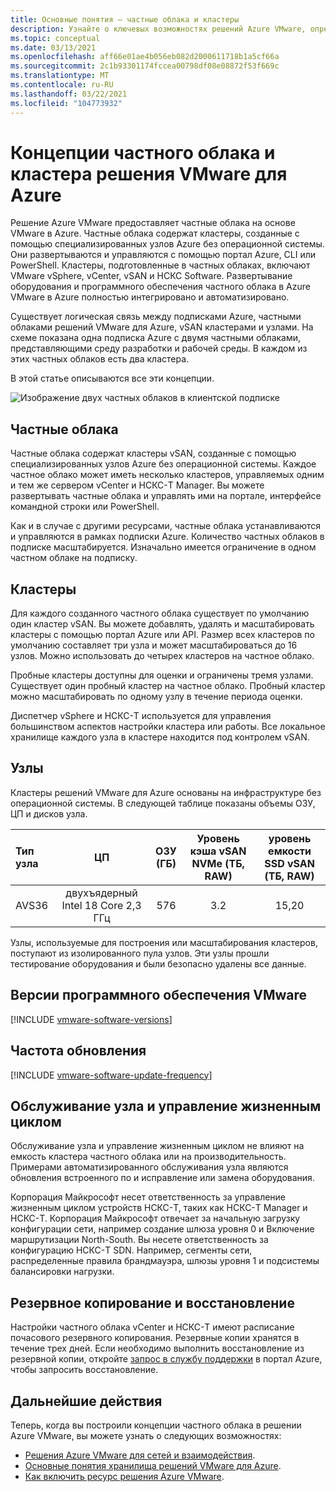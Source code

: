 ```yaml
---
title: Основные понятия — частные облака и кластеры
description: Узнайте о ключевых возможностях решений Azure VMware, определяемых программными центрами обработки данных и кластерами vSphere.
ms.topic: conceptual
ms.date: 03/13/2021
ms.openlocfilehash: aff66e01ae4b056eb082d2000611718b1a5cf66a
ms.sourcegitcommit: 2c1b93301174fccea00798df08e08872f53f669c
ms.translationtype: MT
ms.contentlocale: ru-RU
ms.lasthandoff: 03/22/2021
ms.locfileid: "104773932"
---
```

#  <a name="azure-vmware-solution-private-cloud-and-cluster-concepts"></a>Концепции частного облака и кластера решения VMware для Azure

Решение Azure VMware предоставляет частные облака на основе VMware в Azure. Частные облака содержат кластеры, созданные с помощью специализированных узлов Azure без операционной системы. Они развертываются и управляются с помощью портал Azure, CLI или PowerShell.  Кластеры, подготовленные в частных облаках, включают VMware vSphere, vCenter, vSAN и НСКС Software. Развертывание оборудования и программного обеспечения частного облака в Azure VMware в Azure полностью интегрировано и автоматизировано.

Существует логическая связь между подписками Azure, частными облаками решений VMware для Azure, vSAN кластерами и узлами. На схеме показана одна подписка Azure с двумя частными облаками, представляющими среду разработки и рабочей среды.  В каждом из этих частных облаков есть два кластера. 

В этой статье описываются все эти концепции.

![Изображение двух частных облаков в клиентской подписке](./media/hosts-clusters-private-clouds-final.png)


## <a name="private-clouds"></a>Частные облака

Частные облака содержат кластеры vSAN, созданные с помощью специализированных узлов Azure без операционной системы. Каждое частное облако может иметь несколько кластеров, управляемых одним и тем же сервером vCenter и НСКС-T Manager. Вы можете развертывать частные облака и управлять ими на портале, интерфейсе командной строки или PowerShell. 

Как и в случае с другими ресурсами, частные облака устанавливаются и управляются в рамках подписки Azure. Количество частных облаков в подписке масштабируется. Изначально имеется ограничение в одном частном облаке на подписку.

## <a name="clusters"></a>Кластеры
Для каждого созданного частного облака существует по умолчанию один кластер vSAN. Вы можете добавлять, удалять и масштабировать кластеры с помощью портал Azure или API.  Размер всех кластеров по умолчанию составляет три узла и может масштабироваться до 16 узлов. Можно использовать до четырех кластеров на частное облако.

Пробные кластеры доступны для оценки и ограничены тремя узлами. Существует один пробный кластер на частное облако. Пробный кластер можно масштабировать по одному узлу в течение периода оценки.

Диспетчер vSphere и НСКС-T используется для управления большинством аспектов настройки кластера или работы. Все локальное хранилище каждого узла в кластере находится под контролем vSAN.

## <a name="hosts"></a>Узлы

Кластеры решений VMware для Azure основаны на инфраструктуре без операционной системы. В следующей таблице показаны объемы ОЗУ, ЦП и дисков узла.

| Тип узла              |             ЦП             |   ОЗУ (ГБ)   |  Уровень кэша vSAN NVMe (ТБ, RAW)  |  уровень емкости SSD vSAN (ТБ, RAW)  |
| :---                   |            :---:            |    :---:     |               :---:              |                :---:               |
| AVS36          |  двухъядерный Intel 18 Core 2,3 ГГц  |     576      |                3.2               |                15,20               |

Узлы, используемые для построения или масштабирования кластеров, поступают из изолированного пула узлов. Эти узлы прошли тестирование оборудования и были безопасно удалены все данные. 

## <a name="vmware-software-versions"></a>Версии программного обеспечения VMware

[!INCLUDE [vmware-software-versions](includes/vmware-software-versions.md)]

## <a name="update-frequency"></a>Частота обновления

[!INCLUDE [vmware-software-update-frequency](includes/vmware-software-update-frequency.md)]

## <a name="host-maintenance-and-lifecycle-management"></a>Обслуживание узла и управление жизненным циклом

Обслуживание узла и управление жизненным циклом не влияют на емкость кластера частного облака или на производительность.  Примерами автоматизированного обслуживания узла являются обновления встроенного по и исправление или замена оборудования.

Корпорация Майкрософт несет ответственность за управление жизненным циклом устройств НСКС-T, таких как НСКС-T Manager и НСКС-T. Корпорация Майкрософт отвечает за начальную загрузку конфигурации сети, например создание шлюза уровня 0 и Включение маршрутизации North-South. Вы несете ответственность за конфигурацию НСКС-T SDN. Например, сегменты сети, распределенные правила брандмауэра, шлюзы уровня 1 и подсистемы балансировки нагрузки.

## <a name="backup-and-restoration"></a>Резервное копирование и восстановление

Настройки частного облака vCenter и НСКС-T имеют расписание почасового резервного копирования.  Резервные копии хранятся в течение трех дней. Если необходимо выполнить восстановление из резервной копии, откройте [запрос в службу поддержки](https://rc.portal.azure.com/#create/Microsoft.Support) в портал Azure, чтобы запросить восстановление.

## <a name="next-steps"></a>Дальнейшие действия

Теперь, когда вы построили концепции частного облака в решении Azure VMware, вы можете узнать о следующих возможностях: 

- [Решения Azure VMware для сетей и взаимодействия](concepts-networking.md).
- [Основные понятия хранилища решений VMware для Azure](concepts-storage.md).
- [Как включить ресурс решения Azure VMware](enable-azure-vmware-solution.md).

<!-- LINKS - internal -->
[concepts-networking]: ./concepts-networking.md

<!-- LINKS - external-->
[VCSA versions]: https://kb.vmware.com/s/article/2143838
[ESXi versions]: https://kb.vmware.com/s/article/2143832
[vSAN versions]: https://kb.vmware.com/s/article/2150753


